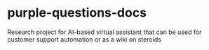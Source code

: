 # purple-questions-docs
Research project for AI-based virtual assistant that can be used for customer support automation or as a wiki on steroids
